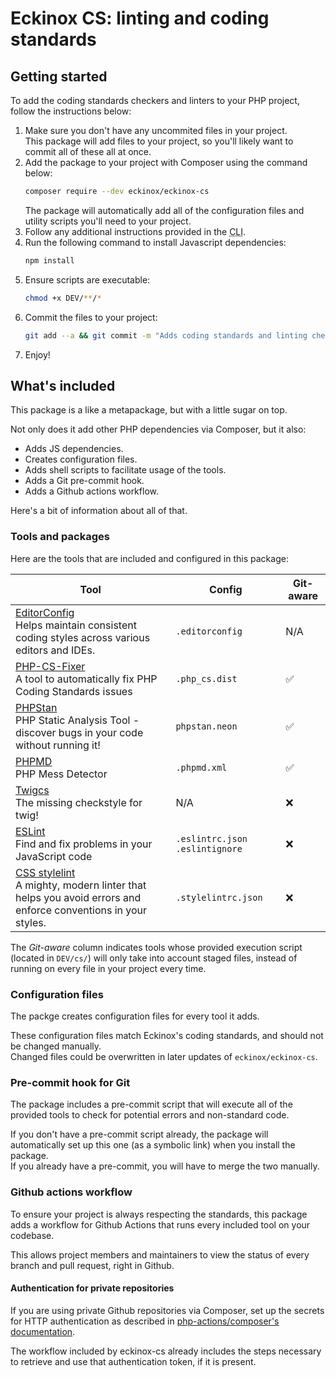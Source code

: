 # Eckinox CS: linting and coding standards

## Getting started
To add the coding standards checkers and linters to your PHP project, follow the instructions below:

1. Make sure you don't have any uncommited files in your project.  
   This package will add files to your project, so you'll likely want to commit all of these all at once.
1. Add the package to your project with Composer using the command below:
   ```bash
   composer require --dev eckinox/eckinox-cs
   ```
   The package will automatically add all of the configuration files and utility scripts you'll need to your project.
1. Follow any additional instructions provided in the <abbr title="Command Line Interface">CLI</abbr>.
1. Run the following command to install Javascript dependencies:
   ```bash
   npm install
   ```
1. Ensure scripts are executable:
   ```bash
   chmod +x DEV/**/*
   ```
1. Commit the files to your project:
   ```bash
   git add --a && git commit -m "Adds coding standards and linting checks via eckinox/eckinox-cs"
   ```
1. Enjoy!

## What's included
This package is a like a metapackage, but with a little sugar on top.  

Not only does it add other PHP dependencies via Composer, but it also:
- Adds JS dependencies.
- Creates configuration files.
- Adds shell scripts to facilitate usage of the tools.
- Adds a Git pre-commit hook.
- Adds a Github actions workflow.

Here's a bit of information about all of that.

### Tools and packages
Here are the tools that are included and configured in this package:

| Tool                                                                                                                                  | Config                           | Git-aware |
|---------------------------------------------------------------------------------------------------------------------------------------|----------------------------------|-----------|
| [EditorConfig](https://editorconfig.org/)<br>Helps maintain consistent coding styles across various editors and IDEs.                 | `.editorconfig`                  |    N/A    |
| [PHP-CS-Fixer](https://github.com/FriendsOfPHP/PHP-CS-Fixer)<br>A tool to automatically fix PHP Coding Standards issues               | `.php_cs.dist`                   |     ✅     |
| [PHPStan](https://phpstan.org/)<br>PHP Static Analysis Tool - discover bugs in your code without running it!                          | `phpstan.neon`                   |     ✅     |
| [PHPMD](https://phpmd.org/)<br>PHP Mess Detector                                                                                      | `.phpmd.xml`                     |     ✅     |
| [Twigcs](https://github.com/friendsoftwig/twigcs)<br>The missing checkstyle for twig!                                                 | N/A                              |     ❌     |
| [ESLint](https://eslint.org/)<br>Find and fix problems in your JavaScript code                                                        | `.eslintrc.json` `.eslintignore` |     ❌     |
| [CSS stylelint](https://stylelint.io/)<br>A mighty, modern linter that helps you avoid errors and enforce conventions in your styles. | `.stylelintrc.json`              |     ❌     |

The _Git-aware_ column indicates tools whose provided execution script (located in `DEV/cs/`) will only take into account staged files, instead of running on every file in your project every time.

### Configuration files
The packge creates configuration files for every tool it adds.

These configuration files match Eckinox's coding standards, and should not be changed manually.  
Changed files could be overwritten in later updates of `eckinox/eckinox-cs`.

### Pre-commit hook for Git
The package includes a pre-commit script that will execute all of the provided tools to check for potential errors and non-standard code.

If you don't have a pre-commit script already, the package will automatically set up this one (as a symbolic link) when you install the package.  
If you already have a pre-commit, you will have to merge the two manually.

### Github actions workflow
To ensure your project is always respecting the standards, this package adds a workflow for Github Actions that runs every included tool on your codebase.

This allows project members and maintainers to view the status of every branch and pull request, right in Github.

#### Authentication for private repositories
If you are using private Github repositories via Composer, set up the secrets for HTTP authentication as described in [php-actions/composer's documentation](https://github.com/php-actions/composer#http-basic-authentication). 

The workflow included by eckinox-cs already includes the steps necessary to retrieve and use that authentication token, if it is present.
